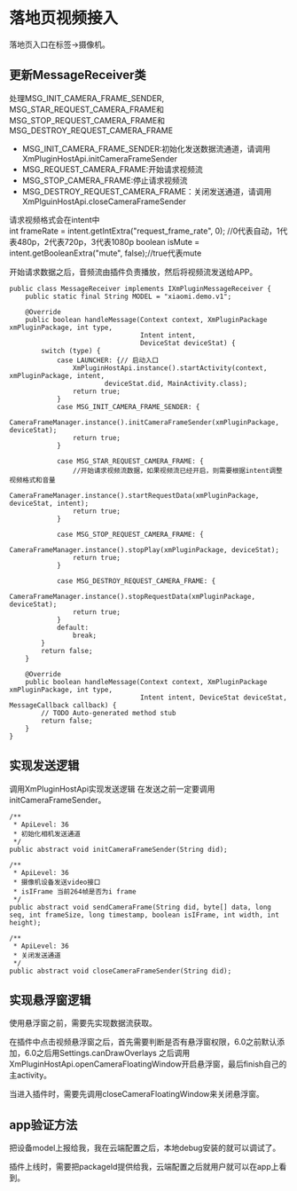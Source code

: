 # 落地页视频接入
落地页入口在标签->摄像机。

## 更新MessageReceiver类
处理MSG\_INIT\_CAMERA\_FRAME\_SENDER, MSG\_STAR\_REQUEST\_CAMERA\_FRAME和MSG\_STOP\_REQUEST\_CAMERA\_FRAME和MSG\_DESTROY\_REQUEST\_CAMERA\_FRAME

* MSG_INIT_CAMERA_FRAME_SENDER:初始化发送数据流通道，请调用XmPluginHostApi.initCameraFrameSender
* MSG_REQUEST_CAMERA_FRAME:开始请求视频流  
* MSG_STOP_CAMERA_FRAME:停止请求视频流  
* MSG_DESTROY_REQUEST_CAMERA_FRAME：关闭发送通道，请调用XmPlguinHostApi.closeCameraFrameSender

请求视频格式会在intent中  
int frameRate = intent.getIntExtra("request_frame_rate", 0); //0代表自动，1代表480p，2代表720p，3代表1080p
boolean isMute = intent.getBooleanExtra("mute", false);//true代表mute

开始请求数据之后，音频流由插件负责播放，然后将视频流发送给APP。

```
public class MessageReceiver implements IXmPluginMessageReceiver {
    public static final String MODEL = "xiaomi.demo.v1";

    @Override
    public boolean handleMessage(Context context, XmPluginPackage xmPluginPackage, int type,
                                 Intent intent,
                                 DeviceStat deviceStat) {
        switch (type) {
            case LAUNCHER: {// 启动入口
                XmPluginHostApi.instance().startActivity(context, xmPluginPackage, intent,
                        deviceStat.did, MainActivity.class);
                return true;
            }
            case MSG_INIT_CAMERA_FRAME_SENDER: {
                CameraFrameManager.instance().initCameraFrameSender(xmPluginPackage, deviceStat);
                return true;
            }

            case MSG_STAR_REQUEST_CAMERA_FRAME: {
                //开始请求视频流数据，如果视频流已经开启，则需要根据intent调整视频格式和音量
                CameraFrameManager.instance().startRequestData(xmPluginPackage, deviceStat, intent);
                return true;
            }

            case MSG_STOP_REQUEST_CAMERA_FRAME: {
                CameraFrameManager.instance().stopPlay(xmPluginPackage, deviceStat);
                return true;
            }

            case MSG_DESTROY_REQUEST_CAMERA_FRAME: {
                CameraFrameManager.instance().stopRequestData(xmPluginPackage, deviceStat);
                return true;
            }
            default:
                break;
        }
        return false;
    }

    @Override
    public boolean handleMessage(Context context, XmPluginPackage xmPluginPackage, int type,
                                 Intent intent, DeviceStat deviceStat, MessageCallback callback) {
        // TODO Auto-generated method stub
        return false;
    }
}
```
## 实现发送逻辑

调用XmPluginHostApi实现发送逻辑
在发送之前一定要调用initCameraFrameSender。

```
/**
 * ApiLevel: 36
 * 初始化相机发送通道
 */
public abstract void initCameraFrameSender(String did);

/**
 * ApiLevel: 36
 * 摄像机设备发送video接口
 * isIFrame 当前264帧是否为i frame
 */
public abstract void sendCameraFrame(String did, byte[] data, long seq, int frameSize, long timestamp, boolean isIFrame, int width, int height);

/**
 * ApiLevel: 36
 * 关闭发送通道
 */
public abstract void closeCameraFrameSender(String did);
```

## 实现悬浮窗逻辑
使用悬浮窗之前，需要先实现数据流获取。

在插件中点击视频悬浮窗之后，首先需要判断是否有悬浮窗权限，6.0之前默认添加，6.0之后用Settings.canDrawOverlays
之后调用XmPluginHostApi.openCameraFloatingWindow开启悬浮窗，最后finish自己的主activity。

当进入插件时，需要先调用closeCameraFloatingWindow来关闭悬浮窗。

## app验证方法
把设备model上报给我，我在云端配置之后，本地debug安装的就可以调试了。

插件上线时，需要把packageId提供给我，云端配置之后就用户就可以在app上看到。
